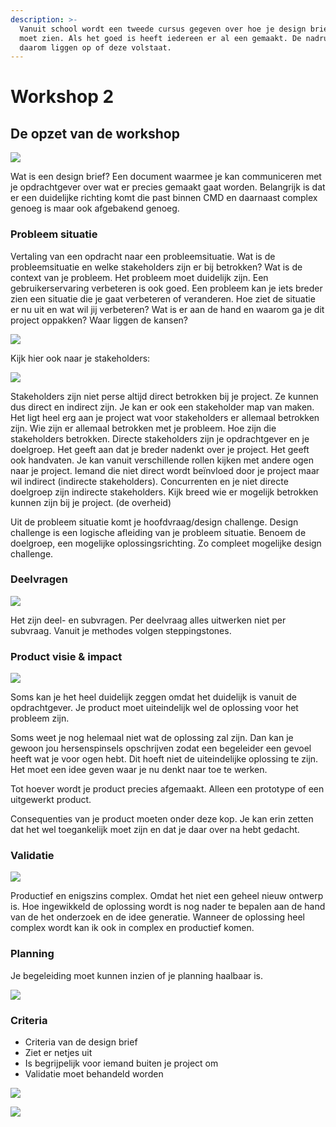 ```yaml
---
description: >-
  Vanuit school wordt een tweede cursus gegeven over hoe je design brief eruit
  moet zien. Als het goed is heeft iedereen er al een gemaakt. De nadruk zal
  daarom liggen op of deze volstaat.
---
```


# Workshop 2

## De opzet van de workshop

![](<../.gitbook/assets/Schermafbeelding 2021-02-18 om 15.25.31.png>)

Wat is een design brief? Een document waarmee je kan communiceren met je opdrachtgever over wat er precies gemaakt gaat worden. Belangrijk is dat er een duidelijke richting komt die past binnen CMD en daarnaast complex genoeg is maar ook afgebakend genoeg.

### Probleem situatie

Vertaling van een opdracht naar een probleemsituatie. Wat is de probleemsituatie en welke stakeholders zijn er bij betrokken? Wat is de context van je probleem. Het probleem moet duidelijk zijn. Een gebruikerservaring verbeteren is ook goed. Een probleem kan je iets breder zien een situatie die je gaat verbeteren of veranderen. Hoe ziet de situatie er nu uit en wat wil jij verbeteren? Wat is er aan de hand en waarom ga je dit project oppakken? Waar liggen de kansen?

![](<../.gitbook/assets/Schermafbeelding 2021-02-18 om 15.51.50.png>)

Kijk hier ook naar je stakeholders:

![](<../.gitbook/assets/Schermafbeelding 2021-02-18 om 16.16.27.png>)

Stakeholders zijn niet perse altijd direct betrokken bij je project. Ze kunnen dus direct en indirect zijn. Je kan er ook een stakeholder map van maken. Het ligt heel erg aan je project wat voor stakeholders er allemaal betrokken zijn. Wie zijn er allemaal betrokken met je probleem. Hoe zijn die stakeholders betrokken. Directe stakeholders zijn je opdrachtgever en je doelgroep. Het geeft aan dat je breder nadenkt over je project. Het geeft ook handvaten. Je kan vanuit verschillende rollen kijken met andere  ogen naar je project. Iemand die niet direct wordt beïnvloed door je project maar wil indirect (indirecte stakeholders). Concurrenten en je niet directe doelgroep zijn indirecte stakeholders. Kijk breed wie er mogelijk betrokken kunnen zijn bij je project. (de overheid)

Uit de probleem situatie komt je hoofdvraag/design challenge. Design challenge is een logische afleiding van je probleem situatie. Benoem de doelgroep, een mogelijke oplossingsrichting. Zo compleet mogelijke design challenge.&#x20;

### Deelvragen

![](<../.gitbook/assets/Schermafbeelding 2021-02-18 om 17.00.54.png>)

Het zijn deel- en subvragen. Per deelvraag alles uitwerken niet per subvraag. Vanuit je methodes volgen steppingstones.&#x20;

### Product visie & impact

![](<../.gitbook/assets/Schermafbeelding 2021-02-18 om 17.12.42.png>)

Soms kan je het heel duidelijk zeggen omdat het duidelijk is vanuit de opdrachtgever. Je product moet uiteindelijk wel de oplossing voor het probleem zijn.&#x20;

Soms weet je nog helemaal niet wat de oplossing zal zijn. Dan kan je gewoon jou hersenspinsels opschrijven zodat een begeleider een gevoel heeft wat je voor ogen hebt. Dit hoeft niet de uiteindelijke oplossing te zijn. Het moet een idee geven waar je nu denkt naar toe te werken.

Tot hoever wordt je product precies afgemaakt. Alleen een prototype of een uitgewerkt product.

Consequenties van je product moeten onder deze kop. Je kan erin zetten dat het wel toegankelijk moet zijn en dat je daar over na hebt gedacht.

### Validatie

![](<../.gitbook/assets/Schermafbeelding 2021-02-18 om 17.33.39.png>)

Productief en enigszins complex. Omdat het niet een geheel nieuw ontwerp is. Hoe ingewikkeld de oplossing wordt is nog nader te bepalen aan de hand van de het onderzoek en de idee generatie. Wanneer de oplossing heel complex wordt kan ik ook in complex en productief komen.

### Planning

Je begeleiding moet kunnen inzien of je planning haalbaar is.&#x20;

![](<../.gitbook/assets/Schermafbeelding 2021-02-18 om 17.41.09.png>)

### Criteria

* Criteria van de design brief
* Ziet er netjes uit
* Is begrijpelijk voor iemand buiten je project om
* Validatie moet behandeld worden

![](<../.gitbook/assets/Schermafbeelding 2021-02-18 om 17.42.08.png>)

![](<../.gitbook/assets/Schermafbeelding 2021-02-18 om 15.46.08.png>)
